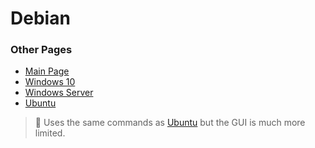 # Debian

### Other Pages
- [Main Page](README.md)
- [Windows 10](Windows_10.md)
- [Windows Server](Server.md)
- [Ubuntu](Ubuntu.md)

> :page_with_curl: Uses the same commands as [Ubuntu](#ubuntu-22) but the GUI is much more limited.